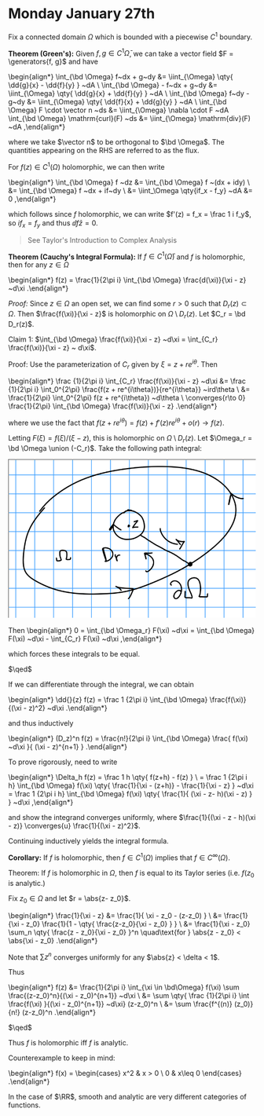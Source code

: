 # Monday January 27th

Fix a connected domain $\Omega$ which is bounded with a piecewise $C^1$ boundary. 

**Theorem (Green's):**
Given $f, g \in C^1 \bar \Omega$, we can take a vector field $F = \generators{f, g}$ and have

\begin{align*}
\int_{\bd \Omega} f~dx + g~dy &= \iint_{\Omega} \qty{ \dd{g}{x} - \dd{f}{y}  } ~dA \\
\int_{\bd \Omega} - f~dx + g~dy &= \iint_{\Omega} \qty{ \dd{g}{x} + \dd{f}{y}  } ~dA \\
\int_{\bd \Omega} f~dy - g~dy &= \iint_{\Omega} \qty{ \dd{f}{x} + \dd{g}{y}  } ~dA \\
\int_{\bd \Omega} F \cdot \vector n ~ds &= \iint_{\Omega} \nabla \cdot F ~dA
\int_{\bd \Omega} \mathrm{curl}(F) ~ds &= \iint_{\Omega} \mathrm{div}(F) ~dA
,\end{align*}

where we take $\vector n$ to be orthogonal to $\bd \Omega$.
The quantities appearing on the RHS are referred to as the flux.

For $f(z) \in C^1(\Omega)$ holomorphic, we can then write

\begin{align*}
\int_{\bd \Omega} f ~dz
&= \int_{\bd \Omega} f ~(dx + idy) \\
&= \int_{\bd \Omega} f ~dx + if~dy \\
&= \iint_\Omega \qty{if_x - f_y} ~dA
&= 0
,\end{align*}

which follows since $f$ holomorphic, we can write $f'(z) = f_x = \frac 1 i f_y$, so $i f_x = f_y$ and thus $\dd{f}{\bar z} = 0$.

> See Taylor's Introduction to Complex Analysis

**Theorem (Cauchy's Integral Formula):**
If $f\in C^1(\bar \Omega)$ and $f$ is holomorphic, then for any $z\in \Omega$

\begin{align*}
f(z) = \frac{1}{2\pi i} \int_{\bd \Omega} \frac{d(\xi)}{\xi - z} ~d\xi
.\end{align*}

*Proof:*
Since $z\in \Omega$ an open set, we can find some $r> 0$ such that $D_r(z) \subset \Omega$.
Then $\frac{f(\xi)}{\xi - z}$ is holomorphic on $\Omega\setminus D_r(z)$.
Let $C_r = \bd D_r(z)$.

Claim 1:
$\int_{\bd \Omega} \frac{f(\xi)}{\xi - z} ~d\xi = \int_{C_r} \frac{f(\xi)}{\xi - z} ~ d\xi$.

Proof:
Use the parameterization of $C_r$ given by $\xi = z + re^{i\theta}$.
Then

\begin{align*}
\frac {1}{2\pi i} \int_{C_r} \frac{f(\xi)}{\xi - z} ~d\xi 
&= \frac {1}{2\pi i} \int_0^{2\pi} \frac{f(z + re^{i\theta})}{re^{i\theta}} ~ird\theta \\
&= \frac{1}{2\pi} \int_0^{2\pi} f(z + re^{i\theta}) ~d\theta \\
\converges{r\to 0} \frac{1}{2\pi} \int_{\bd \Omega} \frac{f(\xi)}{\xi - z}
.\end{align*}

where we use the fact that $f(z + re^{i\theta}) = f(z) + f'(z)re^{i\theta} + o(r) \to f(z)$.

Letting $F(\xi) = f(\xi)/(\xi - z)$, this is holomorphic on $\Omega\setminus D_r(z)$.
Let $\Omega_r = \bd \Omega \union (-C_r)$.
Take the following path integral:


![Image](figures/2020-01-27-13:59.png)

Then
\begin{align*}
0 = \int_{\bd \Omega_r} F(\xi) ~d\xi = \int_{\bd \Omega} F(\xi) ~d\xi - \int_{C_r} F(\xi) ~d\xi
,\end{align*}

which forces these integrals to be equal.

$\qed$

If we can differentiate through the integral, we can obtain

\begin{align*}
\dd{}{z} f(z) = \frac 1 {2\pi i} \int_{\bd \Omega} \frac{f(\xi)}{(\xi - z)^2} ~d\xi
.\end{align*}

and thus inductively

\begin{align*}
(D_z)^n f(z) = \frac{n!}{2\pi i} \int_{\bd \Omega} \frac{ f(\xi) ~d\xi  }{ (\xi - z)^{n+1}  }
.\end{align*}

To prove rigorously, need to write

\begin{align*}
\Delta_h f(z) 
= \frac 1 h \qty{ f(z+h) - f(z) } \\
= \frac 1 {2\pi i h} \int_{\bd \Omega} f(\xi) \qty{ \frac{1}{\xi - (z+h)} - \frac{1}{\xi - z}  } ~d\xi
= \frac 1 {2\pi i h} \int_{\bd \Omega} f(\xi) \qty{ \frac{1}{ (\xi - z- h)(\xi - z)  }  } ~d\xi
,\end{align*}

and show the integrand converges uniformly, where $\frac{1}{(\xi - z - h)(\xi - z)} \converges{u} \frac{1}{(\xi - z)^2}$.

Continuing inductively yields the integral formula. 

**Corollary:**
If $f$ is holomorphic, then $f\in C^1(\Omega)$ implies that $f \in C^\infty(\Omega)$.

Theorem: 
If $f$ is holomorphic in $\Omega$, then $f$ is equal to its Taylor series (i.e. $f(z_0$ is analytic.)

Fix $z_0 \in \Omega$ and let $r = \abs{z- z_0}$.

\begin{align*}
\frac{1}{\xi - z} 
&= \frac{1}{ \xi - z_0 - (z-z_0)  } \\
&= \frac{1}{\xi - z_0} \frac{1}{1 - \qty{ \frac{z-z_0}{\xi - z_0}   }  } \\
&= \frac{1}{\xi - z_0} \sum_n \qty{ \frac{z - z_0}{\xi - z_0}  }^n \quad\text{for } \abs{z - z_0} < \abs{\xi - z_0}
.\end{align*}

Note that $\sum z^n$ converges uniformly for any $\abs{z} < \delta < 1$.

Thus

\begin{align*}
f(z) 
&= \frac{1}{2\pi i} \int_{\xi \in \bd\Omega} f(\xi) \sum \frac{(z-z_0)^n}{(\xi - z_0)^{n+1}} ~d\xi \\
&= \sum \qty{ \frac {1}{2\pi i} \int \frac{f(\xi)  }{(\xi - z_0)^{n+1}} ~d\xi} (z-z_0)^n \\
&= \sum \frac{f^{(n)} (z_0)}{n!} (z-z_0)^n
.\end{align*}

$\qed$

Thus $f$ is holomorphic iff $f$ is analytic.


Counterexample to keep in mind:

\begin{align*}
f(x) = \begin{cases}
x^2 & x > 0 \\
0 & x\leq 0
\end{cases}
.\end{align*}

In the case of $\RR$, smooth and analytic are very different categories of functions.
